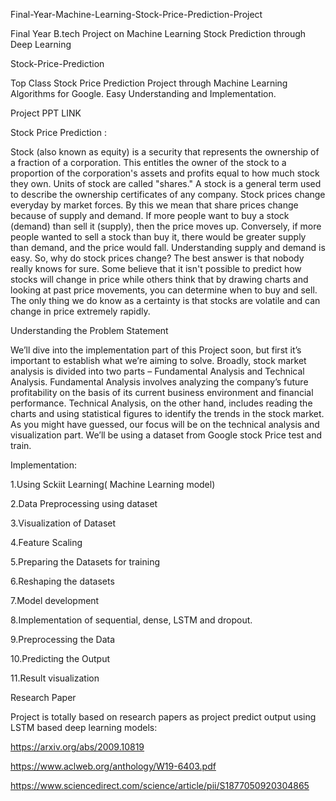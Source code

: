 Final-Year-Machine-Learning-Stock-Price-Prediction-Project

Final Year B.tech Project on Machine Learning Stock Prediction through Deep Learning

Stock-Price-Prediction

Top Class Stock Price Prediction Project through Machine Learning Algorithms for Google. Easy Understanding and Implementation.

Project PPT LINK

Stock Price Prediction :

Stock (also known as equity) is a security that represents the ownership of a fraction of a corporation. This entitles the owner of the stock to a proportion of the corporation's assets and profits equal to how much stock they own. Units of stock are called "shares." A stock is a general term used to describe the ownership certificates of any company. Stock prices change everyday by market forces. By this we mean that share prices change because of supply and demand. If more people want to buy a stock (demand) than sell it (supply), then the price moves up. Conversely, if more people wanted to sell a stock than buy it, there would be greater supply than demand, and the price would fall. Understanding supply and demand is easy. So, why do stock prices change? The best answer is that nobody really knows for sure. Some believe that it isn't possible to predict how stocks will change in price while others think that by drawing charts and looking at past price movements, you can determine when to buy and sell. The only thing we do know as a certainty is that stocks are volatile and can change in price extremely rapidly.

Understanding the Problem Statement

We’ll dive into the implementation part of this Project soon, but first it’s important to establish what we’re aiming to solve. Broadly, stock market analysis is divided into two parts – Fundamental Analysis and Technical Analysis. Fundamental Analysis involves analyzing the company’s future profitability on the basis of its current business environment and financial performance. Technical Analysis, on the other hand, includes reading the charts and using statistical figures to identify the trends in the stock market. As you might have guessed, our focus will be on the technical analysis and visualization part. We’ll be using a dataset from Google stock Price test and train.

Implementation:

1.Using Sckiit Learning( Machine Learning model)

2.Data Preprocessing using dataset

3.Visualization of Dataset

4.Feature Scaling

5.Preparing the Datasets for training

6.Reshaping the datasets

7.Model development

8.Implementation of sequential, dense, LSTM and dropout.

9.Preprocessing the Data

10.Predicting the Output

11.Result visualization

Research Paper

Project is totally based on research papers as project predict output using LSTM based deep learning models:

https://arxiv.org/abs/2009.10819

https://www.aclweb.org/anthology/W19-6403.pdf

https://www.sciencedirect.com/science/article/pii/S1877050920304865
